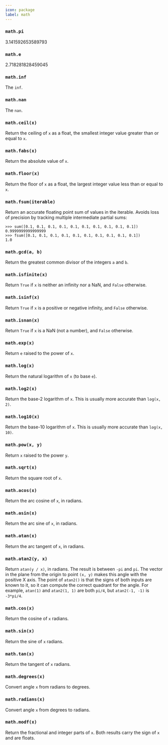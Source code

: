 ```yaml
---
icon: package
label: math
---
```


### `math.pi`

3.141592653589793

### `math.e`

2.718281828459045

### `math.inf`

The `inf`.

### `math.nan`

The `nan`.

### `math.ceil(x)`

Return the ceiling of `x` as a float, the smallest integer value greater than or equal to `x`.

### `math.fabs(x)`

Return the absolute value of `x`.

### `math.floor(x)`

Return the floor of `x` as a float, the largest integer value less than or equal to `x`.

### `math.fsum(iterable)`

Return an accurate floating point sum of values in the iterable. Avoids loss of precision by tracking multiple intermediate partial sums:

```
>>> sum([0.1, 0.1, 0.1, 0.1, 0.1, 0.1, 0.1, 0.1, 0.1, 0.1])
0.9999999999999999
>>> fsum([0.1, 0.1, 0.1, 0.1, 0.1, 0.1, 0.1, 0.1, 0.1, 0.1])
1.0
```

### `math.gcd(a, b)`

Return the greatest common divisor of the integers `a` and `b`.


### `math.isfinite(x)`

Return `True` if `x` is neither an infinity nor a NaN, and `False` otherwise.

### `math.isinf(x)`

Return `True` if `x` is a positive or negative infinity, and `False` otherwise.

### `math.isnan(x)`

Return `True` if `x` is a NaN (not a number), and `False` otherwise.

### `math.exp(x)`

Return `e` raised to the power of `x`.

### `math.log(x)`

Return the natural logarithm of `x` (to base `e`).

### `math.log2(x)`

Return the base-2 logarithm of `x`. This is usually more accurate than `log(x, 2)`.

### `math.log10(x)`

Return the base-10 logarithm of `x`. This is usually more accurate than `log(x, 10)`.

### `math.pow(x, y)`

Return `x` raised to the power `y`.

### `math.sqrt(x)`

Return the square root of `x`.

### `math.acos(x)`

Return the arc cosine of `x`, in radians.

### `math.asin(x)`

Return the arc sine of `x`, in radians.

### `math.atan(x)`

Return the arc tangent of `x`, in radians.

### `math.atan2(y, x)`

Return `atan(y / x)`, in radians. The result is between `-pi` and `pi`. The vector in the plane from the origin to point `(x, y)` makes this angle with the positive X axis. The point of `atan2()` is that the signs of both inputs are known to it, so it can compute the correct quadrant for the angle. For example, `atan(1)` and `atan2(1, 1)` are both `pi/4`, but `atan2(-1, -1)` is `-3*pi/4`.

### `math.cos(x)`

Return the cosine of `x` radians.

### `math.sin(x)`

Return the sine of `x` radians.

### `math.tan(x)`

Return the tangent of `x` radians.

### `math.degrees(x)`

Convert angle `x` from radians to degrees.

### `math.radians(x)`

Convert angle `x` from degrees to radians.


### `math.modf(x)`

Return the fractional and integer parts of `x`. Both results carry the sign of `x` and are floats.


